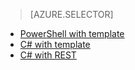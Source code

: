 > [AZURE.SELECTOR]
- [PowerShell with template](iot-hub-rm-template-powershell.md)
- [C# with template](iot-hub-rm-template.md)
- [C# with REST](iot-hub-rm-rest.md)

<!---HONumber=AcomDC_0218_2016-->